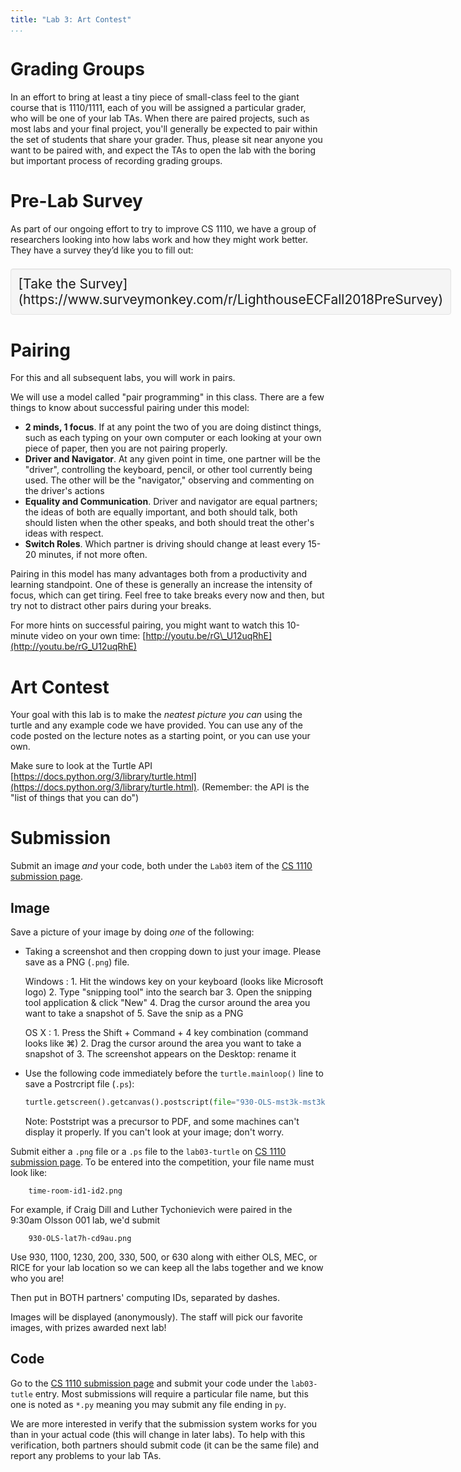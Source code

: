 ```yaml
---
title: "Lab 3: Art Contest"
...
```


# Grading Groups

In an effort to bring at least a tiny piece of small-class feel to the giant course that is 1110/1111, each of you will be assigned a particular grader, who will be one of your lab TAs.
When there are paired projects, such as most labs and your final project, you'll generally be expected to pair within the set of students that share your grader.
Thus, please sit near anyone you want to be paired with, and expect the TAs to open the lab with the boring but important process of recording grading groups.

# Pre-Lab Survey
As part of our ongoing effort to try to improve CS 1110, we have a group of researchers looking into how labs work and how they might work better. They have a survey they’d like you to fill out:

<div style="display:table;margin: 1em auto;font-size:150%; padding:1ex; border:thin solid #e3e3e3; border-radius:4px; background:#f5f5f5;-webkit-box-shadow: inset 0 1px 1px rgba(0, 0, 0, 0.05); -moz-box-shadow: inset 0 1px 1px rgba(0, 0, 0, 0.05); box-shadow: inset 0 1px 1px rgba(0, 0, 0, 0.05);">[Take the Survey](https://www.surveymonkey.com/r/LighthouseECFall2018PreSurvey)</div>


# Pairing

For this and all subsequent labs, you will work in pairs.

We will use a model called "pair programming" in this class. There are a
few things to know about successful pairing under this model:

-   **2 minds, 1 focus**. If at any point the two of you are doing
    distinct things, such as each typing on your own computer or each
    looking at your own piece of paper, then you are not pairing
    properly.
-   **Driver and Navigator**. At any given point in time, one partner
    will be the "driver", controlling the keyboard, pencil, or other
    tool currently being used. The other will be the "navigator,"
    observing and commenting on the driver's actions
-   **Equality and Communication**. Driver and navigator are equal
    partners; the ideas of both are equally important, and both should
    talk, both should listen when the other speaks, and both should
    treat the other's ideas with respect.
-   **Switch Roles**. Which partner is driving should change at least
    every 15-20 minutes, if not more often.

Pairing in this model has many advantages both from a productivity and
learning standpoint. One of these is generally an increase the intensity
of focus, which can get tiring. Feel free to take breaks every now and
then, but try not to distract other pairs during your breaks.

For more hints on successful pairing, you might want to watch this
10-minute video on your own time:
[http://youtu.be/rG\_U12uqRhE](http://youtu.be/rG_U12uqRhE)

# Art Contest

Your goal with this lab is to make the *neatest picture you can* using
the turtle and any example code we have provided. You can use any of the
code posted on the lecture notes as a starting point, or you can use
your own.

Make sure to look at the Turtle API
[https://docs.python.org/3/library/turtle.html](https://docs.python.org/3/library/turtle.html).
(Remember: the API is the "list of things that you can do")

# Submission

Submit an image *and* your code, both under the `Lab03` item of the [CS 1110 submission page](https://archimedes.cs.virginia.edu/cs1110/).

## Image 

Save a picture of your image by doing *one* of the following:

-   Taking a screenshot and then cropping down to just your image.
    Please save as a PNG (`.png`) file.
    
    Windows
    :   1.  Hit the windows key on your keyboard (looks like Microsoft logo)
        2.  Type "snipping tool" into the search bar
        3.  Open the snipping tool application & click "New" 
        4.  Drag the cursor around the area you want to take a snapshot of
        5.  Save the snip as a PNG
    
    OS X
    :   1.  Press the Shift + Command + 4 key combination (command looks like ⌘)
        2.  Drag the cursor around the area you want to take a snapshot of
        3.  The screenshot appears on the Desktop: rename it

-   Use the following code immediately before the `turtle.mainloop()` line to save a Postrcript file (`.ps`):
    
    ````python
    turtle.getscreen().getcanvas().postscript(file="930-OLS-mst3k-mst3k.ps", colormode="color")
    ````
    
    Note: Poststript was a precursor to PDF, and some machines can't display it properly.
    If you can't look at your image; don't worry.

Submit either a `.png` file or a `.ps` file to the `lab03-turtle` on [CS 1110 submission page](https://archimedes.cs.virginia.edu/cs1110/).
To be entered into the competition, your file name must look like:

        time-room-id1-id2.png

For example, if Craig Dill and Luther Tychonievich were paired in the 9:30am Olsson 001 lab, we'd submit

        930-OLS-lat7h-cd9au.png

Use 930, 1100, 1230, 200, 330, 500, or 630
along with either OLS, MEC, or RICE for your lab location
so we can keep all the labs together and we know who you are!

Then put in BOTH partners' computing IDs, separated by dashes.

Images will be displayed (anonymously).
The staff will pick our favorite images, with prizes awarded next lab!

## Code

Go to the [CS 1110 submission page](https://archimedes.cs.virginia.edu/cs1110/) and submit your code under the `lab03-tutle` entry.
Most submissions will require a particular file name, but this one is noted as `*.py` meaning you may submit any file ending in `py`.

We are more interested in verify that the submission system works for you than in your actual code (this will change in later labs).
To help with this verification, both partners should submit code (it can be the same file) and report any problems to your lab TAs.

